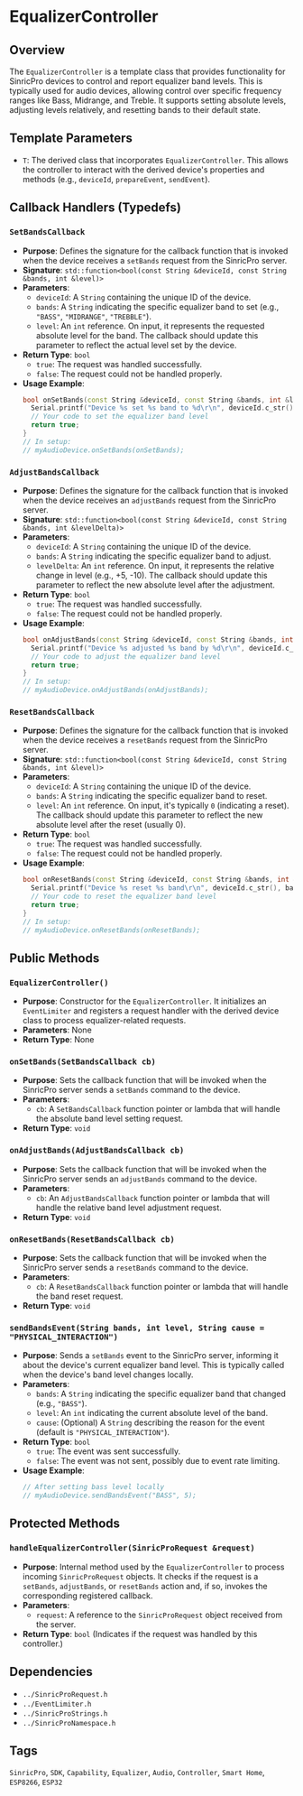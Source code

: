 # EqualizerController

## Overview
The `EqualizerController` is a template class that provides functionality for SinricPro devices to control and report equalizer band levels. This is typically used for audio devices, allowing control over specific frequency ranges like Bass, Midrange, and Treble. It supports setting absolute levels, adjusting levels relatively, and resetting bands to their default state.

## Template Parameters
*   `T`: The derived class that incorporates `EqualizerController`. This allows the controller to interact with the derived device's properties and methods (e.g., `deviceId`, `prepareEvent`, `sendEvent`). 

## Callback Handlers (Typedefs)

### `SetBandsCallback`
*   **Purpose**: Defines the signature for the callback function that is invoked when the device receives a `setBands` request from the SinricPro server.
*   **Signature**: `std::function<bool(const String &deviceId, const String &bands, int &level)>`
*   **Parameters**:
    *   `deviceId`: A `String` containing the unique ID of the device.
    *   `bands`: A `String` indicating the specific equalizer band to set (e.g., `"BASS"`, `"MIDRANGE"`, `"TREBBLE"`).
    *   `level`: An `int` reference. On input, it represents the requested absolute level for the band. The callback should update this parameter to reflect the actual level set by the device.
*   **Return Type**: `bool`
    *   `true`: The request was handled successfully.
    *   `false`: The request could not be handled properly.
*   **Usage Example**:
    ```cpp
    bool onSetBands(const String &deviceId, const String &bands, int &level) {
      Serial.printf("Device %s set %s band to %d\r\n", deviceId.c_str(), bands.c_str(), level);
      // Your code to set the equalizer band level
      return true;
    }
    // In setup:
    // myAudioDevice.onSetBands(onSetBands);
    ```

### `AdjustBandsCallback`
*   **Purpose**: Defines the signature for the callback function that is invoked when the device receives an `adjustBands` request from the SinricPro server.
*   **Signature**: `std::function<bool(const String &deviceId, const String &bands, int &levelDelta)>`
*   **Parameters**:
    *   `deviceId`: A `String` containing the unique ID of the device.
    *   `bands`: A `String` indicating the specific equalizer band to adjust.
    *   `levelDelta`: An `int` reference. On input, it represents the relative change in level (e.g., +5, -10). The callback should update this parameter to reflect the new absolute level after the adjustment.
*   **Return Type**: `bool`
    *   `true`: The request was handled successfully.
    *   `false`: The request could not be handled properly.
*   **Usage Example**:
    ```cpp
    bool onAdjustBands(const String &deviceId, const String &bands, int &levelDelta) {
      Serial.printf("Device %s adjusted %s band by %d\r\n", deviceId.c_str(), bands.c_str(), levelDelta);
      // Your code to adjust the equalizer band level
      return true;
    }
    // In setup:
    // myAudioDevice.onAdjustBands(onAdjustBands);
    ```

### `ResetBandsCallback`
*   **Purpose**: Defines the signature for the callback function that is invoked when the device receives a `resetBands` request from the SinricPro server.
*   **Signature**: `std::function<bool(const String &deviceId, const String &bands, int &level)>`
*   **Parameters**:
    *   `deviceId`: A `String` containing the unique ID of the device.
    *   `bands`: A `String` indicating the specific equalizer band to reset.
    *   `level`: An `int` reference. On input, it's typically `0` (indicating a reset). The callback should update this parameter to reflect the new absolute level after the reset (usually 0).
*   **Return Type**: `bool`
    *   `true`: The request was handled successfully.
    *   `false`: The request could not be handled properly.
*   **Usage Example**:
    ```cpp
    bool onResetBands(const String &deviceId, const String &bands, int &level) {
      Serial.printf("Device %s reset %s band\r\n", deviceId.c_str(), bands.c_str());
      // Your code to reset the equalizer band level
      return true;
    }
    // In setup:
    // myAudioDevice.onResetBands(onResetBands);
    ```

## Public Methods

### `EqualizerController()`
*   **Purpose**: Constructor for the `EqualizerController`. It initializes an `EventLimiter` and registers a request handler with the derived device class to process equalizer-related requests.
*   **Parameters**: None
*   **Return Type**: None

### `onSetBands(SetBandsCallback cb)`
*   **Purpose**: Sets the callback function that will be invoked when the SinricPro server sends a `setBands` command to the device.
*   **Parameters**:
    *   `cb`: A `SetBandsCallback` function pointer or lambda that will handle the absolute band level setting request.
*   **Return Type**: `void`

### `onAdjustBands(AdjustBandsCallback cb)`
*   **Purpose**: Sets the callback function that will be invoked when the SinricPro server sends an `adjustBands` command to the device.
*   **Parameters**:
    *   `cb`: An `AdjustBandsCallback` function pointer or lambda that will handle the relative band level adjustment request.
*   **Return Type**: `void`

### `onResetBands(ResetBandsCallback cb)`
*   **Purpose**: Sets the callback function that will be invoked when the SinricPro server sends a `resetBands` command to the device.
*   **Parameters**:
    *   `cb`: A `ResetBandsCallback` function pointer or lambda that will handle the band reset request.
*   **Return Type**: `void`

### `sendBandsEvent(String bands, int level, String cause = "PHYSICAL_INTERACTION")`
*   **Purpose**: Sends a `setBands` event to the SinricPro server, informing it about the device's current equalizer band level. This is typically called when the device's band level changes locally.
*   **Parameters**:
    *   `bands`: A `String` indicating the specific equalizer band that changed (e.g., `"BASS"`).
    *   `level`: An `int` indicating the current absolute level of the band.
    *   `cause`: (Optional) A `String` describing the reason for the event (default is `"PHYSICAL_INTERACTION"`).
*   **Return Type**: `bool`
    *   `true`: The event was sent successfully.
    *   `false`: The event was not sent, possibly due to event rate limiting.
*   **Usage Example**:
    ```cpp
    // After setting bass level locally
    // myAudioDevice.sendBandsEvent("BASS", 5);
    ```

## Protected Methods

### `handleEqualizerController(SinricProRequest &request)`
*   **Purpose**: Internal method used by the `EqualizerController` to process incoming `SinricProRequest` objects. It checks if the request is a `setBands`, `adjustBands`, or `resetBands` action and, if so, invokes the corresponding registered callback.
*   **Parameters**:
    *   `request`: A reference to the `SinricProRequest` object received from the server.
*   **Return Type**: `bool` (Indicates if the request was handled by this controller.)

## Dependencies
*   `../SinricProRequest.h`
*   `../EventLimiter.h`
*   `../SinricProStrings.h`
*   `../SinricProNamespace.h`

## Tags
`SinricPro`, `SDK`, `Capability`, `Equalizer`, `Audio`, `Controller`, `Smart Home`, `ESP8266`, `ESP32`
